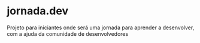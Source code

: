 # jornada.dev
Projeto para iniciantes onde será uma jornada para aprender a desenvolver, com a ajuda da comunidade de desenvolvedores
